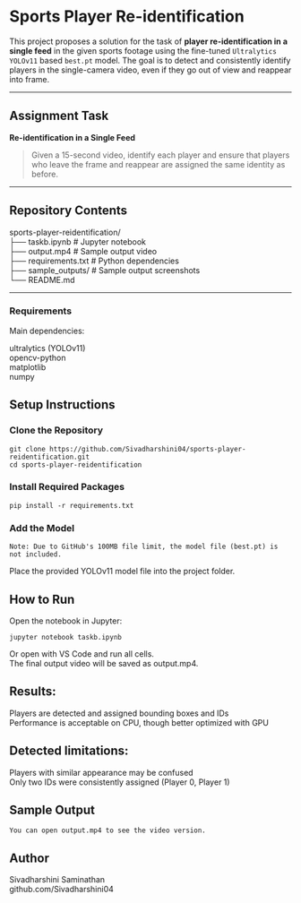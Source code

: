 # Sports Player Re-identification 
This project proposes a solution for the task of **player re-identification in a single feed** in the given sports footage using the fine-tuned `Ultralytics YOLOv11` based `best.pt` model.
The goal is to detect and consistently identify players in the single-camera video, even if they go out of view and reappear into frame.

---

## Assignment Task

**Re-identification in a Single Feed**

> Given a 15-second video, identify each player and ensure that players who leave the frame and reappear are assigned the same identity as before.

---

## Repository Contents
sports-player-reidentification/  
├── taskb.ipynb # Jupyter notebook  
├── output.mp4 # Sample output video  
├── requirements.txt # Python dependencies  
├── sample_outputs/ # Sample output screenshots  
└── README.md 


---

### Requirements

Main dependencies:  

  ultralytics (YOLOv11)  
  opencv-python  
  matplotlib  
  numpy  
    
## Setup Instructions

### Clone the Repository

    git clone https://github.com/Sivadharshini04/sports-player-reidentification.git
    cd sports-player-reidentification


### Install Required Packages

    pip install -r requirements.txt

### Add the Model

    Note: Due to GitHub's 100MB file limit, the model file (best.pt) is not included.

Place the provided YOLOv11 model file into the project folder.
## How to Run

Open the notebook in Jupyter:
    
    jupyter notebook taskb.ipynb

Or open with VS Code and run all cells.  
The final output video will be saved as output.mp4.

## Results:

   Players are detected and assigned bounding boxes and IDs  
   Performance is acceptable on CPU, though better optimized with GPU

## Detected limitations:
   
   Players with similar appearance may be confused  
   Only two IDs were consistently assigned (Player 0, Player 1)

## Sample Output

    You can open output.mp4 to see the video version.


## Author

Sivadharshini Saminathan  
github.com/Sivadharshini04
